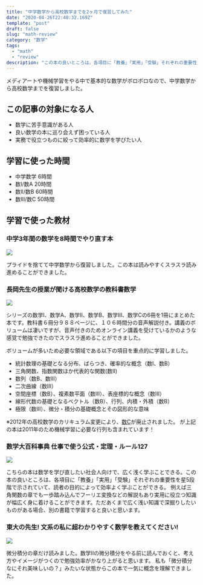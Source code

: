 ```yaml
---
title: "中学数学から高校数学までを2ヶ月で復習してみた"
date: "2020-04-26T22:40:32.169Z"
template: "post"
draft: false
slug: "math-review"
category: "数学"
tags:
  - "math"
  - "review"
description: "この本の良いところは、各項目に「教養」「実用」「受験」それぞれの重要性を星5段階で示されていて、読者の目的によって効率よく学ぶことができる。例えば三角関数の章でも一歩踏み込んでフーリエ変換などの解説もあり実用に役立つ知識が幅広く身に着けることができます。ただあくまで広く浅い知識で深掘りしたいものがある場合、別の書籍で学習すると良いと思いました。"
---
```


メディアートや機械学習をやる中で基本的な数学がボロボロなので、中学数学から高校数学までを復習しました。

## この記事の対象になる人
- 数学に苦手意識がある人
- 良い数学の本に巡り会えず困っている人
- 実務で役立つものに絞って効率的に数学を学びたい人

## 学習に使った時間
+ 中学数学 6時間
+ 数I/数A 20時間
+ 数II/数B 60時間
+ 数III/数C 50時間

## 学習で使った教材
### 中学3年間の数学を8時間でやり直す本

<a href="https://www.amazon.co.jp/%E4%B8%AD%E5%AD%A63%E5%B9%B4%E9%96%93%E3%81%AE%E6%95%B0%E5%AD%A6%E3%82%928%E6%99%82%E9%96%93%E3%81%A7%E3%82%84%E3%82%8A%E7%9B%B4%E3%81%99%E6%9C%AC-%E9%96%93%E5%9C%B0-%E7%A7%80%E4%B8%89/dp/4569795676/ref=as_li_ss_il?_encoding=UTF8&qid=&sr=&linkCode=li3&tag=10010d-22&linkId=a26229190f2b215a5e76499a9ec59b49&language=ja_JP" target="_blank"><img border="0" src="//ws-fe.amazon-adsystem.com/widgets/q?_encoding=UTF8&ASIN=4569795676&Format=_SL250_&ID=AsinImage&MarketPlace=JP&ServiceVersion=20070822&WS=1&tag=10010d-22&language=ja_JP" ></a><img src="https://ir-jp.amazon-adsystem.com/e/ir?t=10010d-22&language=ja_JP&l=li3&o=9&a=4569795676" width="1" height="1" border="0" alt="" style="border:none !important; margin:0px !important;" />

プライドを捨てて中学数学から復習しました。この本は読みやすくスラスラ読み進めることができました。

### 長岡先生の授業が聞ける高校数学の教科書数学

<a href="https://www.amazon.co.jp/%E9%95%B7%E5%B2%A1%E5%85%88%E7%94%9F%E3%81%AE%E6%8E%88%E6%A5%AD%E3%81%8C%E8%81%9E%E3%81%91%E3%82%8B%E9%AB%98%E6%A0%A1%E6%95%B0%E5%AD%A6%E3%81%AE%E6%95%99%E7%A7%91%E6%9B%B8%E6%95%B0%E5%AD%A6-%E8%80%83%E3%81%88%E3%82%8B%E5%A4%A7%E4%BA%BA%E3%81%AE%E5%AD%A6%E3%81%B3%E7%9B%B4%E3%81%97%E3%82%B7%E3%83%AA%E3%83%BC%E3%82%BA-%E9%95%B7%E5%B2%A1-%E4%BA%AE%E4%BB%8B/dp/4010527129/ref=as_li_ss_il?_encoding=UTF8&qid=&sr=&linkCode=li3&tag=10010d-22&linkId=cba50aa191766de267f332a8785f5454&language=ja_JP" target="_blank"><img border="0" src="//ws-fe.amazon-adsystem.com/widgets/q?_encoding=UTF8&ASIN=4010527129&Format=_SL250_&ID=AsinImage&MarketPlace=JP&ServiceVersion=20070822&WS=1&tag=10010d-22&language=ja_JP" ></a><img src="https://ir-jp.amazon-adsystem.com/e/ir?t=10010d-22&language=ja_JP&l=li3&o=9&a=4010527129" width="1" height="1" border="0" alt="" style="border:none !important; margin:0px !important;" />

シリーズの数学I、数学A、数学II、数学B、数学III、数学Cの6冊を1冊にまとめた本です。教科書６冊分９８８ページに、１０６時間分の音声解説付き。講義のボリュームは凄いですが、音声付きのためオンライン講義を受けているかのような感覚で勉強できたのでスラスラ進めることができました。<br>

ボリュームが多いため必要な領域である以下の項目を重点的に学習しました。
- 統計数理の基礎となる分布、ばらつき、確率的な概念（数Ⅰ、数B）
- 三角関数、指数関数ほか代表的な関数(数Ⅱ)
- 数列（数B、数Ⅲ）
- 二次曲線（数Ⅲ）
- 空間座標（数B）、複素数平面（数Ⅲ）、表座標的な概念（数Ⅲ）
- 線形代数の基礎となるベクトル（数B）、行列、内積・外積（数B）
- 極限（数Ⅲ）、微分・積分の基礎概念とその図形的な意味

※2012年の高校数学のカリキュラム変更により、[数C](https://ja.wikipedia.org/wiki/%E6%95%B0%E5%AD%A6C)が廃止されました。
が上記の本は2011年のため機械学習に必要な行列も含まれています！

### 数学大百科事典 仕事で使う公式・定理・ルール127

<a href="https://www.amazon.co.jp/%E6%95%B0%E5%AD%A6%E5%A4%A7%E7%99%BE%E7%A7%91%E4%BA%8B%E5%85%B8-%E4%BB%95%E4%BA%8B%E3%81%A7%E4%BD%BF%E3%81%86%E5%85%AC%E5%BC%8F%E3%83%BB%E5%AE%9A%E7%90%86%E3%83%BB%E3%83%AB%E3%83%BC%E3%83%AB127-%E8%94%B5%E6%9C%AC-%E8%B2%B4%E6%96%87/dp/4798156264/ref=as_li_ss_il?_encoding=UTF8&qid=&sr=&linkCode=li3&tag=10010d-22&linkId=b5d820f034166aeb3bba93f7de9d5b50&language=ja_JP" target="_blank"><img border="0" src="//ws-fe.amazon-adsystem.com/widgets/q?_encoding=UTF8&ASIN=4798156264&Format=_SL250_&ID=AsinImage&MarketPlace=JP&ServiceVersion=20070822&WS=1&tag=10010d-22&language=ja_JP" ></a><img src="https://ir-jp.amazon-adsystem.com/e/ir?t=10010d-22&language=ja_JP&l=li3&o=9&a=4798156264" width="1" height="1" border="0" alt="" style="border:none !important; margin:0px !important;" />

こちらの本は数学を学び直したい社会人向けで、広く浅く学ぶことできる。この本の良いところは、各項目に「教養」「実用」「受験」それぞれの重要性を星5段階で示されていて、読者の目的によって効率よく学ぶことができる。
例えば三角関数の章でも一歩踏み込んでフーリエ変換などの解説もあり実用に役立つ知識が幅広く身に着けることができます。ただあくまで広く浅い知識で深掘りしたいものがある場合、別の書籍で学習すると良いと思います。

### 東大の先生! 文系の私に超わかりやすく数学を教えてください!

<a href="https://www.amazon.co.jp/%E6%9D%B1%E5%A4%A7%E3%81%AE%E5%85%88%E7%94%9F-%E6%96%87%E7%B3%BB%E3%81%AE%E7%A7%81%E3%81%AB%E8%B6%85%E3%82%8F%E3%81%8B%E3%82%8A%E3%82%84%E3%81%99%E3%81%8F%E6%95%B0%E5%AD%A6%E3%82%92%E6%95%99%E3%81%88%E3%81%A6%E3%81%8F%E3%81%A0%E3%81%95%E3%81%84-%E8%A5%BF%E6%88%90-%E6%B4%BB%E8%A3%95/dp/4761273917/ref=as_li_ss_il?_encoding=UTF8&qid=&sr=&linkCode=li3&tag=10010d-22&linkId=171cfb66bc4452d9e3580300fc30098c&language=ja_JP" target="_blank"><img border="0" src="//ws-fe.amazon-adsystem.com/widgets/q?_encoding=UTF8&ASIN=4761273917&Format=_SL250_&ID=AsinImage&MarketPlace=JP&ServiceVersion=20070822&WS=1&tag=10010d-22&language=ja_JP" ></a><img src="https://ir-jp.amazon-adsystem.com/e/ir?t=10010d-22&language=ja_JP&l=li3&o=9&a=4761273917" width="1" height="1" border="0" alt="" style="border:none !important; margin:0px !important;" />

微分積分の章だけ読みました。数学IIの微分積分をやる前に読んでおくと、考え方やイメージがつくので勉強効率がかなり上がると思います。
私も「微分積分なにそれ美味しいの？」みたいな状態からこの本で一気に概念を理解できました。
